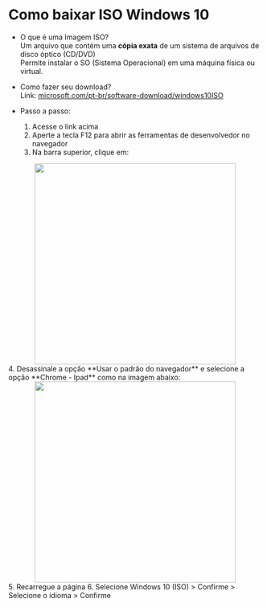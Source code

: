 # Como baixar ISO Windows 10

- O que é uma Imagem ISO?<br>
 Um arquivo que contém uma **cópia exata** de um sistema de arquivos de disco óptico (CD/DVD)<br>
 Permite instalar o SO (Sistema Operacional) em uma máquina física ou virtual.

- Como fazer seu download?<br>
Link: [microsoft.com/pt-br/software-download/windows10ISO](https://www.microsoft.com/pt-br/software-download/windows10ISO)<br>
- Passo a passo:
   1. Acesse o link acima<br>
   2. Aperte a tecla F12 para abrir as ferramentas de desenvolvedor no navegador
   3. Na barra superior, clique em:
<img src="https://github.com/user-attachments/assets/f7d67291-89e3-4b24-abc5-ab6e062a8599" width="400" style="display: block; margin: auto;">
   4. Desassinale a opção **Usar o padrão do navegador** e selecione a opção **Chrome - Ipad** como na imagem abaixo:
  <img src="https://github.com/user-attachments/assets/c53c5b44-3ce5-433f-9df7-66160c6a15fb" width="400" style="display: block; margin: auto;">
   5. Recarregue a página
   6. Selecione Windows 10 (ISO) > Confirme > Selecione o idioma > Confirme
